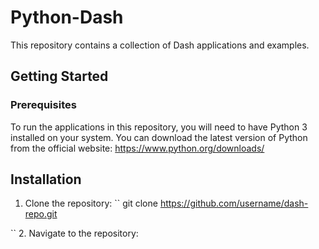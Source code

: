 # Python-Dash

This repository contains a collection of Dash applications and examples.

## Getting Started
### Prerequisites
To run the applications in this repository, you will need to have Python 3 installed on your system. You can download the latest version of Python from the official website: https://www.python.org/downloads/

## Installation
1. Clone the repository:
``
git clone https://github.com/username/dash-repo.git

``
2. Navigate to the repository:

